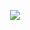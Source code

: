 

<p align="center">
	<img src="https://lanyard.cnrad.dev/api/913535402894319617?hideTimestamp=true"/>
</p>
